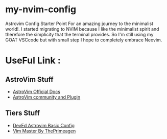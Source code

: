 # my-nvim-config
Astrovim Config Starter Point For an amazing journey to the minimalist world!.
I started migrating to NVIM because I like the minimalist spirit and therefore the simplicity that the terminal provides. 
So I'm still using my GOAT VSCcode but with small step I hope to completely embrace Neovim.

# UseFul Link :

## AstroVim Stuff
  - [AstroVim Official Docs](https://docs.astronvim.com/)
  - [AstroVim community and Plugin](https://github.com/AstroNvim/astrocommunity)

## Tiers Stuff
  - [DevEd Astrovim Basic Config](https://www.youtube.com/watch?v=VFaIq7PTIyU)
  - [Vim Master By ThePrimeagen](https://www.youtube.com/playlist?list=PLm323Lc7iSW_wuxqmKx_xxNtJC_hJbQ7R)
